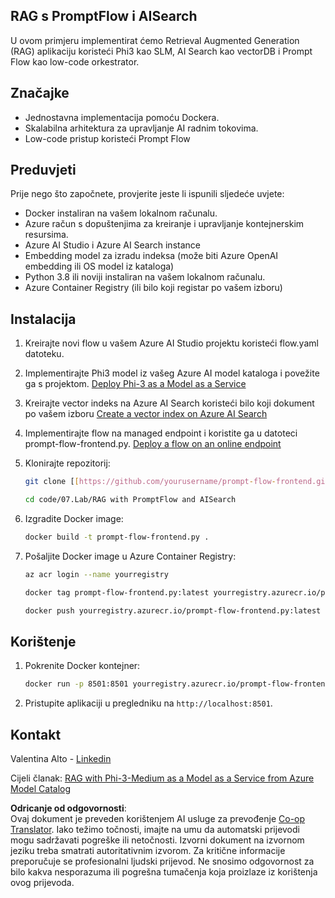 <!--
CO_OP_TRANSLATOR_METADATA:
{
  "original_hash": "8ec74e4a49934dad78bc52dcb898359c",
  "translation_date": "2025-07-16T17:11:06+00:00",
  "source_file": "code/07.Lab/RAG_with_PromptFlow_and_AISearch/README.md",
  "language_code": "hr"
}
-->
## RAG s PromptFlow i AISearch

U ovom primjeru implementirat ćemo Retrieval Augmented Generation (RAG) aplikaciju koristeći Phi3 kao SLM, AI Search kao vectorDB i Prompt Flow kao low-code orkestrator.

## Značajke

- Jednostavna implementacija pomoću Dockera.
- Skalabilna arhitektura za upravljanje AI radnim tokovima.
- Low-code pristup koristeći Prompt Flow

## Preduvjeti

Prije nego što započnete, provjerite jeste li ispunili sljedeće uvjete:

- Docker instaliran na vašem lokalnom računalu.
- Azure račun s dopuštenjima za kreiranje i upravljanje kontejnerskim resursima.
- Azure AI Studio i Azure AI Search instance
- Embedding model za izradu indeksa (može biti Azure OpenAI embedding ili OS model iz kataloga)
- Python 3.8 ili noviji instaliran na vašem lokalnom računalu.
- Azure Container Registry (ili bilo koji registar po vašem izboru)

## Instalacija

1. Kreirajte novi flow u vašem Azure AI Studio projektu koristeći flow.yaml datoteku.
2. Implementirajte Phi3 model iz vašeg Azure AI model kataloga i povežite ga s projektom. [Deploy Phi-3 as a Model as a Service](https://learn.microsoft.com/azure/machine-learning/how-to-deploy-models-phi-3?view=azureml-api-2&tabs=phi-3-mini)
3. Kreirajte vector indeks na Azure AI Search koristeći bilo koji dokument po vašem izboru [Create a vector index on Azure AI Search](https://learn.microsoft.com/azure/search/search-how-to-create-search-index?tabs=portal)
4. Implementirajte flow na managed endpoint i koristite ga u datoteci prompt-flow-frontend.py. [Deploy a flow on an online endpoint](https://learn.microsoft.com/azure/ai-studio/how-to/flow-deploy)
5. Klonirajte repozitorij:

    ```sh
    git clone [[https://github.com/yourusername/prompt-flow-frontend.git](https://github.com/microsoft/Phi-3CookBook.git)](https://github.com/microsoft/Phi-3CookBook.git)
    
    cd code/07.Lab/RAG with PromptFlow and AISearch
    ```

6. Izgradite Docker image:

    ```sh
    docker build -t prompt-flow-frontend.py .
    ```

7. Pošaljite Docker image u Azure Container Registry:

    ```sh
    az acr login --name yourregistry
    
    docker tag prompt-flow-frontend.py:latest yourregistry.azurecr.io/prompt-flow-frontend.py:latest
    
    docker push yourregistry.azurecr.io/prompt-flow-frontend.py:latest
    ```

## Korištenje

1. Pokrenite Docker kontejner:

    ```sh
    docker run -p 8501:8501 yourregistry.azurecr.io/prompt-flow-frontend.py:latest
    ```

2. Pristupite aplikaciji u pregledniku na `http://localhost:8501`.

## Kontakt

Valentina Alto - [Linkedin](https://www.linkedin.com/in/valentina-alto-6a0590148/)

Cijeli članak: [RAG with Phi-3-Medium as a Model as a Service from Azure Model Catalog](https://medium.com/@valentinaalto/rag-with-phi-3-medium-as-a-model-as-a-service-from-azure-model-catalog-62e1411948f3)

**Odricanje od odgovornosti**:  
Ovaj dokument je preveden korištenjem AI usluge za prevođenje [Co-op Translator](https://github.com/Azure/co-op-translator). Iako težimo točnosti, imajte na umu da automatski prijevodi mogu sadržavati pogreške ili netočnosti. Izvorni dokument na izvornom jeziku treba smatrati autoritativnim izvorom. Za kritične informacije preporučuje se profesionalni ljudski prijevod. Ne snosimo odgovornost za bilo kakva nesporazuma ili pogrešna tumačenja koja proizlaze iz korištenja ovog prijevoda.